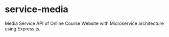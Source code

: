 # service-media
Media Service API of Online Course Website with Microservice architecture using Express.js.
